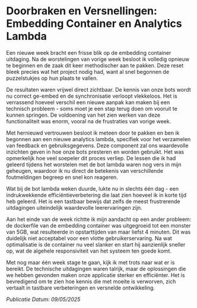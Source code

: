 # Doorbraken en Versnellingen: Embedding Container en Analytics Lambda

Een nieuwe week bracht een frisse blik op de embedding container uitdaging. Na de worstelingen van vorige week besloot ik volledig opnieuw te beginnen en de zaak dit keer methodischer aan te pakken. Deze reset bleek precies wat het project nodig had, want al snel begonnen de puzzelstukjes op hun plaats te vallen.

De resultaten waren vrijwel direct zichtbaar. De kennis van onze bots wordt nu correct ge-embed en de synchronisatie verloopt vlekkeloos. Het is verrassend hoeveel verschil een nieuwe aanpak kan maken bij een technisch probleem - soms moet je een stap terug doen om vooruit te kunnen springen. De voldoening van het zien werken van deze functionaliteit was enorm, vooral na de frustraties van vorige week.

Met hernieuwd vertrouwen besloot ik meteen door te pakken en ben ik begonnen aan een nieuwe analytics lambda, specifiek voor het verzamelen van feedback en gebruiksgegevens. Deze component zal ons waardevolle inzichten geven in hoe onze bots presteren en worden gebruikt. Het was opmerkelijk hoe veel soepeler dit proces verliep. De lessen die ik had geleerd tijdens het worstelen met de bot lambda waren nog vers in mijn geheugen, waardoor ik nu direct de betekenis van verschillende foutmeldingen begreep en snel kon reageren.

Wat bij de bot lambda weken duurde, lukte nu in slechts één dag - een indrukwekkende efficiëntieverbetering die laat zien hoeveel ik in korte tijd heb geleerd. Het is een tastbaar bewijs dat zelfs de meest frustrerende uitdagingen uiteindelijk waardevolle leerervaringen zijn.

Aan het einde van de week richtte ik mijn aandacht op een ander probleem: de dockerfile van de embedding container was uitgegroeid tot een monster van 5GB, wat resulteerde in opstarttijden van maar liefst 4 minuten. Dit was duidelijk niet acceptabel voor een vlotte gebruikerservaring. Na wat optimalisatie is de container nu veel slanker en start hij aanzienlijk sneller op, wat de algehele responsiviteit van het systeem ten goede komt.

Met nog maar één week stage te gaan, kijk ik met trots naar wat er is bereikt. De technische uitdagingen waren talrijk, maar de oplossingen die we hebben gevonden maken onze applicatie sterker en efficiënter. Het is bevredigend om te zien hoe kennis die met moeite is verworven, zich vertaalt in tastbare verbeteringen en versnelde ontwikkeling.

_Publicatie Datum: 09/05/2025_